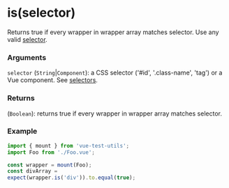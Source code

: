# is(selector)

Returns true if every wrapper in wrapper array matches selector. Use any valid [selector](/api/selectors.md).

### Arguments

`selector` (`String`|`Component`): a CSS selector ('#id', '.class-name', 'tag') or a Vue component. See [selectors](/api/selectors.md).

### Returns

(`Boolean`): returns true if every wrapper in wrapper array matches selector.

### Example

```js
import { mount } from 'vue-test-utils';
import Foo from './Foo.vue';

const wrapper = mount(Foo);
const divArray = 
expect(wrapper.is('div')).to.equal(true);
```
